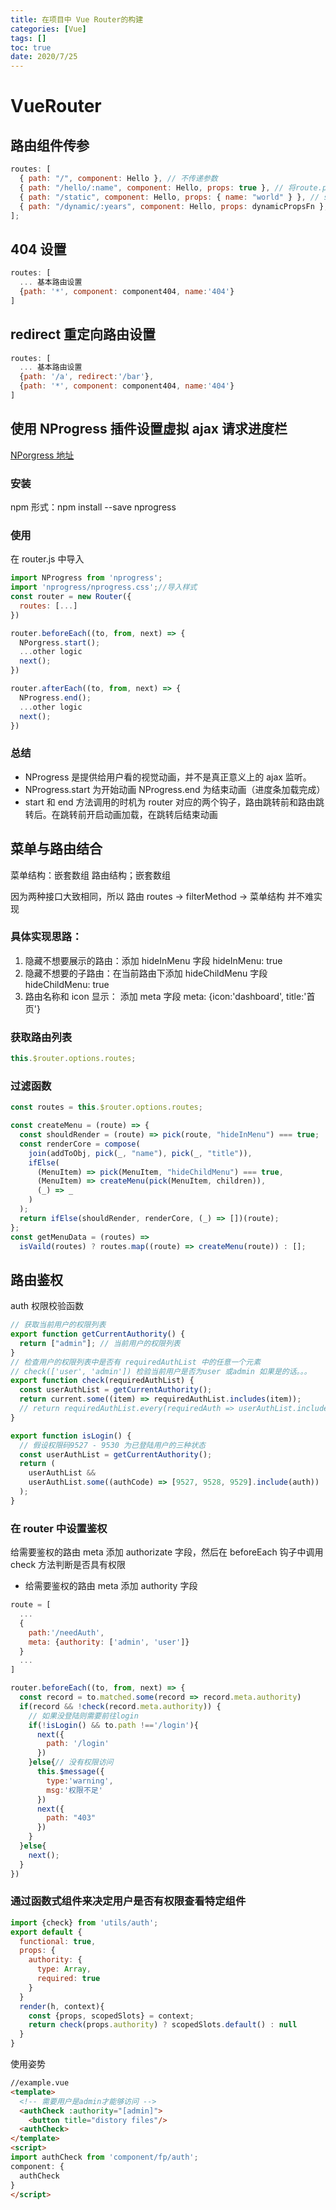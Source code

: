 ```yaml
---
title: 在项目中 Vue Router的构建
categories: [Vue]
tags: []
toc: true
date: 2020/7/25
---
```


# VueRouter

## 路由组件传参

```js
routes: [
  { path: "/", component: Hello }, // 不传递参数
  { path: "/hello/:name", component: Hello, props: true }, // 将route.params 作为props 传递给组件(用于组件解耦)
  { path: "/static", component: Hello, props: { name: "world" } }, // static values
  { path: "/dynamic/:years", component: Hello, props: dynamicPropsFn }, // 在 params 和 props 之间增加一层map操作
];
```

## 404 设置

```js
routes: [
  ... 基本路由设置
  {path: '*', component: component404, name:'404'}
]
```

## redirect 重定向路由设置

```js
routes: [
  ... 基本路由设置
  {path: '/a', redirect:'/bar'},
  {path: '*', component: component404, name:'404'}
]
```

## 使用 NProgress 插件设置虚拟 ajax 请求进度栏

[NPorgress 地址](http://ricostacruz.com/nprogress/)

### 安装

npm 形式：npm install --save nprogress

### 使用

在 router.js 中导入

```js
import NProgress from 'nprogress';
import 'nprogress/nprogress.css';//导入样式
const router = new Router({
  routes: [...]
})

router.beforeEach((to, from, next) => {
  NPorgress.start();
  ...other logic
  next();
})

router.afterEach((to, from, next) => {
  NProgress.end();
  ...other logic
  next();
})
```

### 总结

- NProgress 是提供给用户看的视觉动画，并不是真正意义上的 ajax 监听。
- NProgress.start 为开始动画 NProgress.end 为结束动画（进度条加载完成）
- start 和 end 方法调用的时机为 router 对应的两个钩子，路由跳转前和路由跳转后。在跳转前开启动画加载，在跳转后结束动画

## 菜单与路由结合

菜单结构：嵌套数组
路由结构；嵌套数组

因为两种接口大致相同，所以 路由 routes -> filterMethod -> 菜单结构 并不难实现

### 具体实现思路：

1. 隐藏不想要展示的路由：添加 hideInMenu 字段 hideInMenu: true
2. 隐藏不想要的子路由：在当前路由下添加 hideChildMenu 字段 hideChildMenu: true
3. 路由名称和 icon 显示： 添加 meta 字段 meta: {icon:'dashboard', title:'首页'}

### 获取路由列表

```js
this.$router.options.routes;
```

### 过滤函数

```js
const routes = this.$router.options.routes;

const createMenu = (route) => {
  const shouldRender = (route) => pick(route, "hideInMenu") === true;
  const renderCore = compose(
    join(addToObj, pick(_, "name"), pick(_, "title")),
    ifElse(
      (MenuItem) => pick(MenuItem, "hideChildMenu") === true,
      (MenuItem) => createMenu(pick(MenuItem, children)),
      (_) => _
    )
  );
  return ifElse(shouldRender, renderCore, (_) => [])(route);
};
const getMenuData = (routes) =>
  isVaild(routes) ? routes.map((route) => createMenu(route)) : [];
```

## 路由鉴权

auth 权限校验函数

```js
// 获取当前用户的权限列表
export function getCurrentAuthority() {
  return ["admin"]; // 当前用户的权限列表
}
// 检查用户的权限列表中是否有 requiredAuthList 中的任意一个元素
// check(['user', 'admin']) 检验当前用户是否为user 或admin 如果是的话。。。
export function check(requiredAuthList) {
  const userAuthList = getCurrentAuthority();
  return current.some((item) => requiredAuthList.includes(item));
  // return requiredAuthList.every(requiredAuth => userAuthList.include(requiredAuth));
}

export function isLogin() {
  // 假设权限码9527 - 9530 为已登陆用户的三种状态
  const userAuthList = getCurrentAuthority();
  return (
    userAuthList &&
    userAuthList.some((authCode) => [9527, 9528, 9529].include(auth))
  );
}
```

### 在 router 中设置鉴权

给需要鉴权的路由 meta 添加 authorizate 字段，然后在 beforeEach 钩子中调用 check 方法判断是否具有权限

- 给需要鉴权的路由 meta 添加 authority 字段

```js
route = [
  ...
  {
    path:'/needAuth',
    meta: {authority: ['admin', 'user']}
  }
  ...
]

router.beforeEach((to, from, next) => {
  const record = to.matched.some(record => record.meta.authority)
  if(record && !check(record.meta.authority)) {
    // 如果没登陆则需要前往login
    if(!isLogin() && to.path !=='/login'){
      next({
        path: '/login'
      })
    }else{// 没有权限访问
      this.$message({
        type:'warning',
        msg:'权限不足'
      })
      next({
        path: "403"
      })
    }
  }else{
    next();
  }
})
```

### 通过函数式组件来决定用户是否有权限查看特定组件

```js
import {check} from 'utils/auth';
export default {
  functional: true,
  props: {
    authority: {
      type: Array,
      required: true
    }
  }
  render(h, context){
    const {props, scopedSlots} = context;
    return check(props.authority) ? scopedSlots.default() : null
  }
}
```

使用姿势

```html
//example.vue
<template>
  <!-- 需要用户是admin才能够访问 -->
  <authCheck :authority="[admin]">
    <button title="distory files"/>
  <authCheck>
</template>
<script>
import authCheck from 'component/fp/auth';
component: {
  authCheck
}
</script>
```
